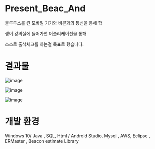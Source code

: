 # Present_Beac_And

블루투스를 킨 모바일 기기와 비콘과의 통신을 통해 학

생이 강의실에 들어가면 어플리케이션을 통해 

스스로 출석체크를 하는걸 목표로 했습니다.


# 결과물

![image](https://user-images.githubusercontent.com/18182656/42413303-9eafdce2-8258-11e8-8704-1db668b80ff4.png)


![image](https://user-images.githubusercontent.com/18182656/42413328-ad9ca154-8258-11e8-8009-fdc0fe5360d9.png)


![image](https://user-images.githubusercontent.com/18182656/42413342-dcc5a386-8258-11e8-9f9a-7b75dde484bd.png)


# 개발 환경

Windows 10/ Java , SQL, Html / Android Studio, Mysql , AWS, Eclipse , ERMaster , Beacon estimate Library
